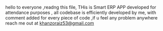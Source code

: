 hello to everyone ,readng this file, THis is Smart ERP APP developed for attendance purposes , all codebase is efficiently developed by me, with comment added for every piece of code ,if u feel any problem anywhere reach me out at khanzoraiz53@gmail.com
